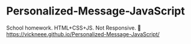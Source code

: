 # Personalized-Message-JavaScript
School homework. HTML+CSS+JS. Not Responsive.
🔗 https://vickneee.github.io/Personalized-Message-JavaScript/
